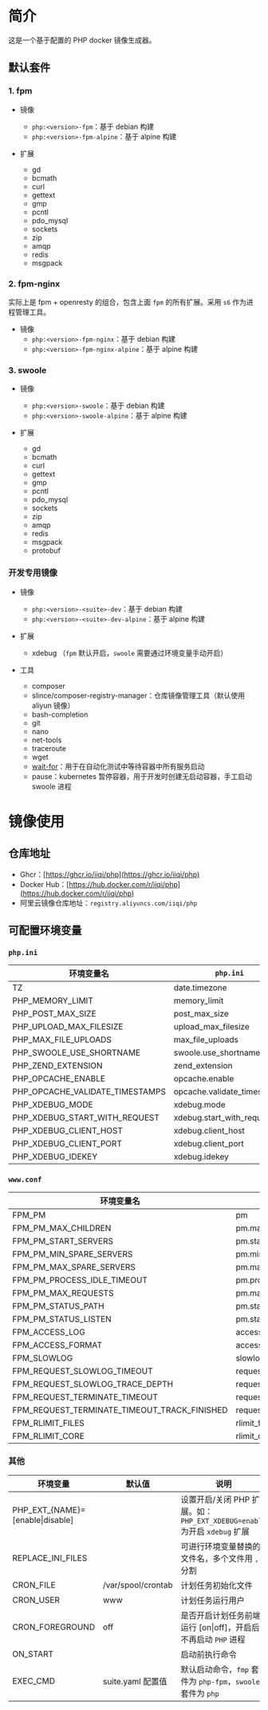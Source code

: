# 简介

这是一个基于配置的 PHP docker 镜像生成器。

## 默认套件 <suite>

### 1. fpm

- 镜像
    - `php:<version>-fpm`：基于 debian 构建
    - `php:<version>-fpm-alpine`：基于 alpine 构建

- 扩展
    - gd
    - bcmath
    - curl
    - gettext
    - gmp
    - pcntl
    - pdo_mysql
    - sockets
    - zip
    - amqp
    - redis
    - msgpack

### 2. fpm-nginx

实际上是 fpm + openresty 的组合，包含上面 `fpm` 的所有扩展。采用 `s6` 作为进程管理工具。

- 镜像
    - `php:<version>-fpm-nginx`：基于 debian 构建
    - `php:<version>-fpm-nginx-alpine`：基于 alpine 构建

### 3. swoole
- 镜像
    - `php:<version>-swoole`：基于 debian 构建
    - `php:<version>-swoole-alpine`：基于 alpine 构建

- 扩展
    - gd
    - bcmath
    - curl
    - gettext
    - gmp
    - pcntl
    - pdo_mysql
    - sockets
    - zip
    - amqp
    - redis
    - msgpack
    - protobuf

### 开发专用镜像
- 镜像
    - `php:<version>-<suite>-dev`：基于 debian 构建
    - `php:<version>-<suite>-dev-alpine`：基于 alpine 构建

- 扩展
    - xdebug （`fpm` 默认开启，`swoole` 需要通过环境变量手动开启）

- 工具
    - composer
    - slince/composer-registry-manager：仓库镜像管理工具（默认使用 aliyun 镜像）
    - bash-completion
    - git
    - nano
    - net-tools
    - traceroute
    - wget
    - [wait-for](https://github.com/mrako/wait-for)：用于在自动化测试中等待容器中所有服务启动
    - pause：kubernetes 暂停容器，用于开发时创建无启动容器，手工启动 swoole 进程

# 镜像使用

## 仓库地址

- Ghcr：[https://ghcr.io/iiqi/php](https://ghcr.io/iiqi/php)
- Docker Hub：[https://hub.docker.com/r/iiqi/php](https://hub.docker.com/r/iiqi/php)
- 阿里云镜像仓库地址：`registry.aliyuncs.com/iiqi/php`

## 可配置环境变量

### `php.ini`

| 环境变量名                           | `php.ini`                   | 默认值           |
|---------------------------------|-----------------------------|---------------|
| TZ                              | date.timezone               | Asia/Shanghai |
| PHP_MEMORY_LIMIT                | memory_limit                | 256M          |
| PHP_POST_MAX_SIZE               | post_max_size               | 100M          |
| PHP_UPLOAD_MAX_FILESIZE         | upload_max_filesize         | 100M          |
| PHP_MAX_FILE_UPLOADS            | max_file_uploads            |               |
| PHP_SWOOLE_USE_SHORTNAME        | swoole.use_shortname        | off           |
| PHP_ZEND_EXTENSION              | zend_extension              | opcache       |
| PHP_OPCACHE_ENABLE              | opcache.enable              | 1             |
| PHP_OPCACHE_VALIDATE_TIMESTAMPS | opcache.validate_timestamps | 0             |
| PHP_XDEBUG_MODE                 | xdebug.mode                 | develop,debug |
| PHP_XDEBUG_START_WITH_REQUEST   | xdebug.start_with_request   | default       |
| PHP_XDEBUG_CLIENT_HOST          | xdebug.client_host          | localhost     |
| PHP_XDEBUG_CLIENT_PORT          | xdebug.client_port          | 9003          |
| PHP_XDEBUG_IDEKEY               | xdebug.idekey               | PHPSTORM      |

### `www.conf`

| 环境变量名                                        | `www.conf`                               | 默认值     |
|----------------------------------------------|------------------------------------------|---------|
| FPM_PM                                       | pm                                       | dynamic |
| FPM_PM_MAX_CHILDREN                          | pm.max_children                          | 50      |
| FPM_PM_START_SERVERS                         | pm.start_servers                         | 5       |
| FPM_PM_MIN_SPARE_SERVERS                     | pm.min_spare_servers                     | 5       |
| FPM_PM_MAX_SPARE_SERVERS                     | pm.max_spare_servers                     | 20      |
| FPM_PM_PROCESS_IDLE_TIMEOUT                  | pm.process_idle_timeout                  | 10s     |
| FPM_PM_MAX_REQUESTS                          | pm.max_requests                          | 1000    |
| FPM_PM_STATUS_PATH                           | pm.status_path                           |         |
| FPM_PM_STATUS_LISTEN                         | pm.status_listen                         |         |
| FPM_ACCESS_LOG                               | access.log                               |         |
| FPM_ACCESS_FORMAT                            | access.format                            |         |
| FPM_SLOWLOG                                  | slowlog                                  |         |
| FPM_REQUEST_SLOWLOG_TIMEOUT                  | request_slowlog_timeout                  |         |
| FPM_REQUEST_SLOWLOG_TRACE_DEPTH              | request_slowlog_trace_depth              |         |
| FPM_REQUEST_TERMINATE_TIMEOUT                | request_terminate_timeout                |         |
| FPM_REQUEST_TERMINATE_TIMEOUT_TRACK_FINISHED | request_terminate_timeout_track_finished |         |
| FPM_RLIMIT_FILES                             | rlimit_files                             |         |
| FPM_RLIMIT_CORE                              | rlimit_core                              |         |

### 其他

| 环境变量                             | 默认值                | 说明                                                       |
|----------------------------------|--------------------|----------------------------------------------------------|
| PHP_EXT_{NAME}=[enable\|disable] |                    | 设置开启/关闭 PHP 扩展。如：`PHP_EXT_XDEBUG=enable` 为开启 `xdebug` 扩展 |
| REPLACE_INI_FILES                |                    | 可进行环境变量替换的文件名，多个文件用 `,` 分割                               |
| CRON_FILE                        | /var/spool/crontab | 计划任务初始化文件                                                |
| CRON_USER                        | www                | 计划任务运行用户                                                 |
| CRON_FOREGROUND                  | off                | 是否开启计划任务前端运行 [on\|off]，开启后不再启动 `PHP` 进程                  |
| ON_START                         |                    | 启动前执行命令                                                  |
| EXEC_CMD                         | suite.yaml 配置值     | 默认启动命令，`fmp` 套件为 `php-fpm`，`swoole` 套件为 `php`            |
